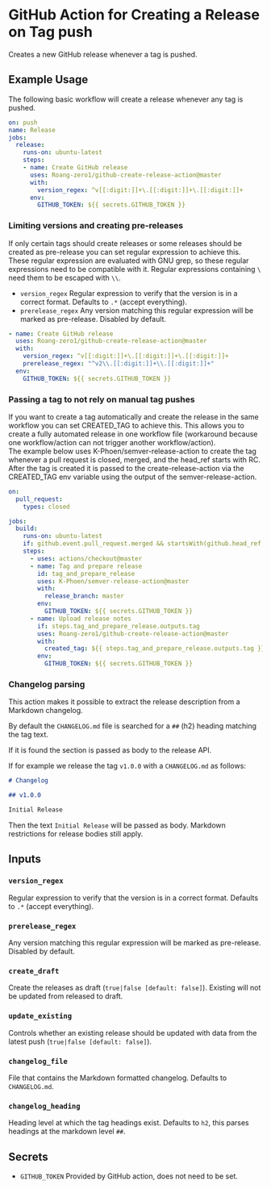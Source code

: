 # GitHub Action for Creating a Release on Tag push

Creates a new GitHub release whenever a tag is pushed.

## Example Usage

The following basic workflow will create a release whenever any tag is pushed.

```yaml
on: push
name: Release
jobs:
  release:
    runs-on: ubuntu-latest
    steps:
    - name: Create GitHub release
      uses: Roang-zero1/github-create-release-action@master
      with:
        version_regex: ^v[[:digit:]]+\.[[:digit:]]+\.[[:digit:]]+
      env:
        GITHUB_TOKEN: ${{ secrets.GITHUB_TOKEN }}
```

### Limiting versions and creating pre-releases

If only certain tags should create releases or some releases should be created as pre-release you can set regular expression to achieve this.
These regular expression are evaluated with GNU grep, so these regular expressions need to be compatible with it.
Regular expressions containing `\` need them to be escaped with `\\`.

* `version_regex` Regular expression to verify that the version is in a correct format. Defaults to `.*` (accept everything).
* `prerelease_regex` Any version matching this regular expression will be marked as pre-release. Disabled by default.

```yaml
- name: Create GitHub release
  uses: Roang-zero1/github-create-release-action@master
  with:
    version_regex: ^v[[:digit:]]+\.[[:digit:]]+\.[[:digit:]]+
    prerelease_regex: "^v2\\.[[:digit:]]+\\.[[:digit:]]+"
  env:
    GITHUB_TOKEN: ${{ secrets.GITHUB_TOKEN }}
```

### Passing a tag to not rely on manual tag pushes

If you want to create a tag automatically and create the release in the same workflow you can set CREATED_TAG to achieve this.
This allows you to create a fully automated release in one workflow file (workaround because one workflow/action can not trigger another workflow/action).  
The example below uses K-Phoen/semver-release-action to create the tag whenever a pull request is closed, merged, and the head_ref starts with RC.
After the tag is created it is passed to the create-release-action via the CREATED_TAG env variable using the output of the semver-release-action.

```yaml
on:
  pull_request:
    types: closed

jobs:
  build:
    runs-on: ubuntu-latest
    if: github.event.pull_request.merged && startsWith(github.head_ref, 'RC')
    steps:
      - uses: actions/checkout@master
      - name: Tag and prepare release
        id: tag_and_prepare_release
        uses: K-Phoen/semver-release-action@master
        with:
          release_branch: master
        env:
          GITHUB_TOKEN: ${{ secrets.GITHUB_TOKEN }}
      - name: Upload release notes
        if: steps.tag_and_prepare_release.outputs.tag
        uses: Roang-zero1/github-create-release-action@master
        with:
          created_tag: ${{ steps.tag_and_prepare_release.outputs.tag }}
        env:
          GITHUB_TOKEN: ${{ secrets.GITHUB_TOKEN }}
```

### Changelog parsing

This action makes it possible to extract the release description from a Markdown changelog.

By default the `CHANGELOG.md` file is searched for a `##` (h2) heading matching the tag text.

If it is found the section is passed as body to the release API.

If for example we release the tag `v1.0.0` with a `CHANGELOG.md` as follows:

```Markdown
# Changelog

## v1.0.0

Initial Release
```

Then the text `Initial Release` will be passed as body.
Markdown restrictions for release bodies still apply.

## Inputs

### `version_regex`

Regular expression to verify that the version is in a correct format. Defaults to `.*` (accept everything).

### `prerelease_regex`

Any version matching this regular expression will be marked as pre-release. Disabled by default.

### `create_draft`

Create the releases as draft (`true|false [default: false]`). Existing will not be updated from released to draft.

### `update_existing`

Controls whether an existing release should be updated with data from the latest push (`true|false [default: false]`).

### `changelog_file`

File that contains the Markdown formatted changelog. Defaults to `CHANGELOG.md`.

### `changelog_heading`

Heading level at which the tag headings exist. Defaults to `h2`, this parses headings at the markdown level `##`.

## Secrets

* `GITHUB_TOKEN` Provided by GitHub action, does not need to be set.
